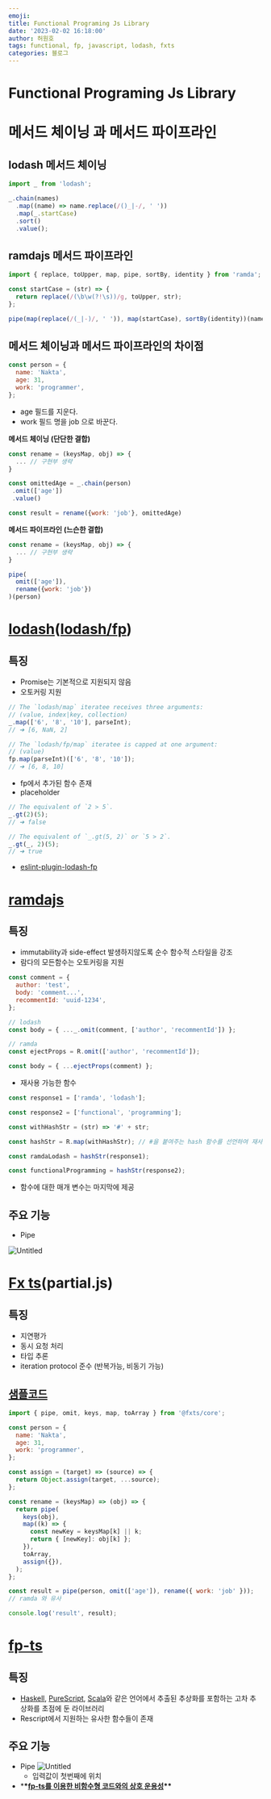 ```yaml
---
emoji:
title: Functional Programing Js Library
date: '2023-02-02 16:18:00'
author: 허원호
tags: functional, fp, javascript, lodash, fxts
categories: 블로그
---
```


# Functional Programing Js Library

# 메서드 체이닝 과 메서드 파이프라인

## lodash 메서드 체이닝

```jsx
import _ from 'lodash';

_.chain(names)
  .map((name) => name.replace(/()_|-/, ' '))
  .map(_.startCase)
  .sort()
  .value();
```

## ramdajs 메서드 파이프라인

```jsx
import { replace, toUpper, map, pipe, sortBy, identity } from 'ramda';

const startCase = (str) => {
  return replace(/(\b\w(?!\s))/g, toUpper, str);
};

pipe(map(replace(/(_|-)/, ' ')), map(startCase), sortBy(identity))(names);
```

## 메서드 체이닝과 메서드 파이프라인의 차이점

```jsx
const person = {
  name: 'Nakta',
  age: 31,
  work: 'programmer',
};
```

- age 필드를 지운다.
- work 필드 명을 job 으로 바꾼다.

**메서드 체이닝 (단단한 결합)**

```jsx
const rename = (keysMap, obj) => {
  ... // 구현부 생략
}

const omittedAge = _.chain(person)
 .omit(['age'])
 .value()

const result = rename({work: 'job'}, omittedAge)
```

**메서드 파이프라인 (느슨한 결합)**

```jsx
const rename = (keysMap, obj) => {
  ... // 구현부 생략
}

pipe(
  omit(['age']),
  rename({work: 'job'})
)(person)
```

# [lodash](https://www.notion.so/Lodash-js-bdc92e12c911446e912ae1a19e369572)([lodash/fp](https://github.com/lodash/lodash/wiki/FP-Guide))

## 특징

- Promise는 기본적으로 지원되지 않음
- 오토커링 지원

```jsx
// The `lodash/map` iteratee receives three arguments:
// (value, index|key, collection)
_.map(['6', '8', '10'], parseInt);
// ➜ [6, NaN, 2]

// The `lodash/fp/map` iteratee is capped at one argument:
// (value)
fp.map(parseInt)(['6', '8', '10']);
// ➜ [6, 8, 10]
```

- fp에서 추가된 함수 존재
- placeholder

```jsx
// The equivalent of `2 > 5`.
_.gt(2)(5);
// ➜ false

// The equivalent of `_.gt(5, 2)` or `5 > 2`.
_.gt(_, 2)(5);
// ➜ true
```

- [eslint-plugin-lodash-fp](https://www.npmjs.com/package/eslint-plugin-lodash-fp)

# [ramdajs](https://ramdajs.com/)

## 특징

- immutability과 side-effect 발생하지않도록 순수 함수적 스타일을 강조
- 람다의 모든함수는 오토커링을 지원

```jsx
const comment = {
  author: 'test',
  body: 'comment...',
  recommentId: 'uuid-1234',
};

// lodash
const body = { ..._.omit(comment, ['author', 'recommentId']) };

// ramda
const ejectProps = R.omit(['author', 'recommentId']);

const body = { ...ejectProps(comment) };
```

- 재사용 가능한 함수

```jsx
const response1 = ['ramda', 'lodash'];

const response2 = ['functional', 'programming'];

const withHashStr = (str) => '#' + str;

const hashStr = R.map(withHashStr); // #을 붙여주는 hash 함수를 선언하여 재사용가능

const ramdaLodash = hashStr(response1);

const functionalProgramming = hashStr(response2);
```

- 함수에 대한 매개 변수는 마지막에 제공

## 주요 기능

- Pipe

![Untitled](Untitled.png)

# [Fx ts](https://fxts.dev/)(partial.js)

## 특징

- 지연평가
- 동시 요청 처리
- 타입 추론
- iteration protocol 준수 (반복가능, 비동기 가능)

## [샘플코드](https://www.notion.so/Functional-Programing-Js-Library-73df85b918de4ffbbd2eadf7d3ffbdd6)

```jsx
import { pipe, omit, keys, map, toArray } from '@fxts/core';

const person = {
  name: 'Nakta',
  age: 31,
  work: 'programmer',
};

const assign = (target) => (source) => {
  return Object.assign(target, ...source);
};

const rename = (keysMap) => (obj) => {
  return pipe(
    keys(obj),
    map((k) => {
      const newKey = keysMap[k] || k;
      return { [newKey]: obj[k] };
    }),
    toArray,
    assign({}),
  );
};

const result = pipe(person, omit(['age']), rename({ work: 'job' }));
// ramda 와 유사

console.log('result', result);
```

# [fp-ts](https://gcanti.github.io/fp-ts/)

## 특징

- [Haskell](https://www.haskell.org/), [PureScript](https://www.purescript.org/), [Scala](https://www.scala-lang.org/)와 같은 언어에서 추출된 추상화를 포함하는 고차 추상화를 초점에 둔 라이브러리
- Rescript에서 지원하는 유사한 함수들이 존재

## 주요 기능

- Pipe
  ![Untitled](Untitled%201.png)
  - 입력값이 첫번째에 위치
- \***\*[fp-ts를 이용한 비함수형 코드와의 상호 운용성](https://alstn2468.github.io/TypeScript/2021-04-21-fp-ts-0/)\*\***
